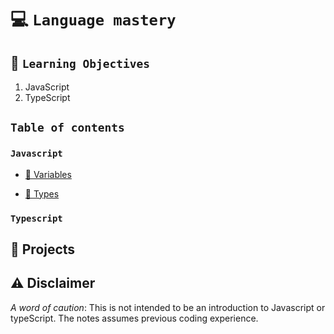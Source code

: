 # 💻 `Language mastery`

## 🎯 `Learning Objectives`

1. JavaScript
2. TypeScript

## `Table of contents`

### `Javascript`

- [🥡 Variables](/01-language-mastery/JS/concepts/00-foundations/00-Intro/variables.md)

- [🔮 Types](/01-language-mastery/JS/concepts/00-foundations/01-types/types.md)

### `Typescript`

## 💼 Projects

## ⚠️ Disclaimer

_A word of caution_: This is not intended to be an introduction to Javascript or typeScript. The notes assumes previous coding experience.
